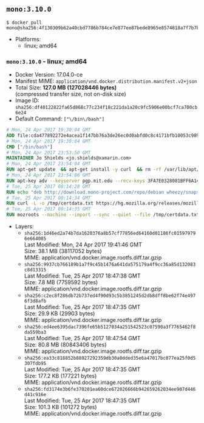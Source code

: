 ## `mono:3.10.0`

```console
$ docker pull mono@sha256:4f130309b62a40cbd7786b784ce7e877ee87bede8965e8574818a7f7b7b0b8a4
```

-	Platforms:
	-	linux; amd64

### `mono:3.10.0` - linux; amd64

-	Docker Version: 17.04.0-ce
-	Manifest MIME: `application/vnd.docker.distribution.manifest.v2+json`
-	Total Size: **127.0 MB (127028446 bytes)**  
	(compressed transfer size, not on-disk size)
-	Image ID: `sha256:df40122822fa65d868c77c234f18c221da1a20c9fc5906e00bcf7ca700cb6e24`
-	Default Command: `["\/bin\/bash"]`

```dockerfile
# Mon, 24 Apr 2017 19:30:04 GMT
ADD file:cda477892272e4acea1f147bb76a3de26ec0d0abfd0c8c4171bfb10053c98985 in / 
# Mon, 24 Apr 2017 19:30:04 GMT
CMD ["/bin/bash"]
# Mon, 24 Apr 2017 23:53:50 GMT
MAINTAINER Jo Shields <jo.shields@xamarin.com>
# Mon, 24 Apr 2017 23:54:04 GMT
RUN apt-get update 	&& apt-get install -y curl 	&& rm -rf /var/lib/apt/lists/*
# Mon, 24 Apr 2017 23:54:06 GMT
RUN apt-key adv --keyserver pgp.mit.edu --recv-keys 3FA7E0328081BFF6A14DA29AA6A19B38D3D831EF
# Tue, 25 Apr 2017 00:14:28 GMT
RUN echo "deb http://download.mono-project.com/repo/debian wheezy/snapshots/3.10.0 main" > /etc/apt/sources.list.d/mono-xamarin.list         && echo "deb http://download.mono-project.com/repo/debian 310-security main" >> /etc/apt/sources.list.d/mono-xamarin.list 	&& apt-get update 	&& apt-get install -y mono-devel fsharp mono-vbnc nuget 	&& rm -rf /var/lib/apt/lists/*
# Tue, 25 Apr 2017 00:14:34 GMT
RUN curl -L -o /tmp/certdata.txt https://hg.mozilla.org/releases/mozilla-release/raw-file/5d447d9abfdf/security/nss/lib/ckfw/builtins/certdata.txt
# Tue, 25 Apr 2017 00:14:35 GMT
RUN mozroots --machine --import --sync --quiet --file /tmp/certdata.txt
```

-	Layers:
	-	`sha256:1d46ed2a74b7da1620376a8b57cf77856ed64160d01186fc015979796e664085`  
		Last Modified: Mon, 24 Apr 2017 19:41:46 GMT  
		Size: 38.1 MB (38117052 bytes)  
		MIME: application/vnd.docker.image.rootfs.diff.tar.gzip
	-	`sha256:9937cb766189b1a7f9c45b1476a641da575179a4f9cc36a85d132083c8d13315`  
		Last Modified: Tue, 25 Apr 2017 18:47:38 GMT  
		Size: 7.8 MB (7759592 bytes)  
		MIME: application/vnd.docker.image.rootfs.diff.tar.gzip
	-	`sha256:c2ec8f286db72b737ed4f90d93c5b3851245d2db8dff8be62f74e4976f3d8afb`  
		Last Modified: Tue, 25 Apr 2017 18:47:35 GMT  
		Size: 29.9 KB (29903 bytes)  
		MIME: application/vnd.docker.image.rootfs.diff.tar.gzip
	-	`sha256:ed4ee6395dac7396fe65b5127034a251542523c07590a3f7765462f8da559ba3`  
		Last Modified: Tue, 25 Apr 2017 18:47:54 GMT  
		Size: 80.8 MB (80843406 bytes)  
		MIME: application/vnd.docker.image.rootfs.diff.tar.gzip
	-	`sha256:ea33c818852b88927292359db30a0dded35e6a47017bc077ea25f0d5307fdb95`  
		Last Modified: Tue, 25 Apr 2017 18:47:35 GMT  
		Size: 177.2 KB (177221 bytes)  
		MIME: application/vnd.docker.image.rootfs.diff.tar.gzip
	-	`sha256:fd3174e3b6fe370201ea60dce672026666b942659262034ee907d446d41c916e`  
		Last Modified: Tue, 25 Apr 2017 18:47:35 GMT  
		Size: 101.3 KB (101272 bytes)  
		MIME: application/vnd.docker.image.rootfs.diff.tar.gzip
